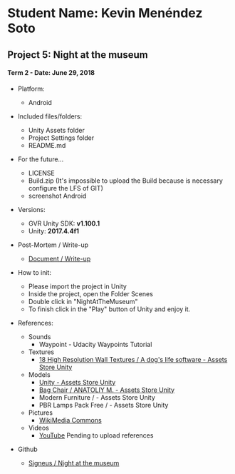 # Student Name: Kevin Menéndez Soto
## Project 5: Night at the museum
#### Term 2 - Date: June 29, 2018

- Platform:
	- Android

- Included files/folders:
	- Unity Assets folder
	- Project Settings folder
	- README.md
- For the future...
	- LICENSE
	- Build.zip (It's impossible to upload the Build because is necessary configure the LFS of GIT)
	- screenshot Android

- Versions:
	- GVR Unity SDK: **v1.100.1**
	- Unity: **2017.4.4f1**

- Post-Mortem / Write-up
	- [Document / Write-up](https://medium.com/@mamesoke/night-at-the-museum-udacity-vr-developer-nanodegree-project-5-7c0205c067ad)
	
- How to init:
	- Please import the project in Unity
	- Inside the project, open the Folder Scenes
	- Double click in "NightAtTheMuseum"
	- To finish click in the "Play" button of Unity and enjoy it.
	
- References:
	- Sounds
		- Waypoint - Udacity Waypoints Tutorial
	- Textures
		- [18 High Resolution Wall Textures / A dog's life software - Assets Store Unity](https://assetstore.unity.com/packages/2d/textures-materials/brick/18-high-resolution-wall-textures-12567)
	- Models
		- [Unity - Assets Store Unity](https://assetstore.unity.com/)
		- [Bag Chair / ANATOLIY M. - Assets Store Unity](https://assetstore.unity.com/packages/3d/props/furniture/bag-chair-27956)
		- Modern Furniture / - Assets Store Unity
		- PBR Lamps Pack Free / - Assets Store Unity
	- Pictures
		- [WikiMedia Commons](https://commons.wikimedia.org/)
	- Videos
		- [YouTube](https://www.youtube.com/) Pending to upload references

- Github
	- [Signeus / Night at the museum](https://github.com/signeus/vrnd-night-at-the-museum-by-kevin-menendez-soto)